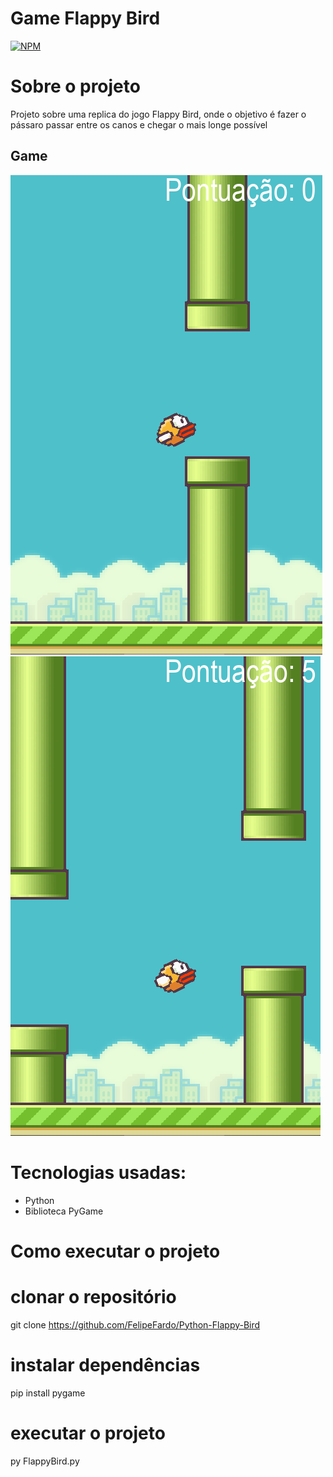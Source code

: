 # Game Flappy Bird
[![NPM](https://img.shields.io/npm/l/react)](https://github.com/FelipeFardo/Python-Flappy-Bird/blob/main/LICENSE)


# Sobre o projeto
Projeto sobre uma replica do jogo Flappy Bird, onde o objetivo é fazer o pássaro passar entre os canos e chegar o mais longe possível

## Game
![Game score 0](https://github.com/FelipeFardo/Assets/blob/main/Python-Flappy-Bird/Screenshot_1.png)
![Game score 5](https://github.com/FelipeFardo/Assets/blob/main/Python-Flappy-Bird/Screenshot_2.png)

# Tecnologias usadas:
- Python
- Biblioteca PyGame

# Como executar o projeto

# clonar o repositório
git clone https://github.com/FelipeFardo/Python-Flappy-Bird

# instalar dependências
pip install pygame

# executar o projeto
py FlappyBird.py
